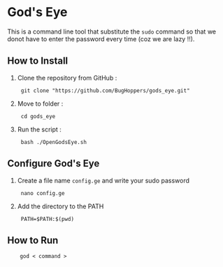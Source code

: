 #   God's Eye

This is a command line tool that substitute the ` sudo ` command so that we donot have to enter the password every time (coz we are lazy !!).


##  How to Install

1. Clone the repository from GitHub :  

        git clone "https://github.com/BugHoppers/gods_eye.git"  


2. Move to folder :  

        cd gods_eye  


3. Run the script :  

        bash ./OpenGodsEye.sh  


##  Configure God's Eye

1. Create a file name ` config.ge ` and write your sudo password  

        nano config.ge


2. Add the directory to the PATH

        PATH=$PATH:$(pwd)


##  How to Run

        god < command >

